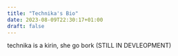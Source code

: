 ```yaml
---
title: "Technika's Bio"
date: 2023-08-09T22:30:17+01:00
draft: false
---
```


technika is a kirin, she go bork
(STILL IN DEVLEOPMENT)